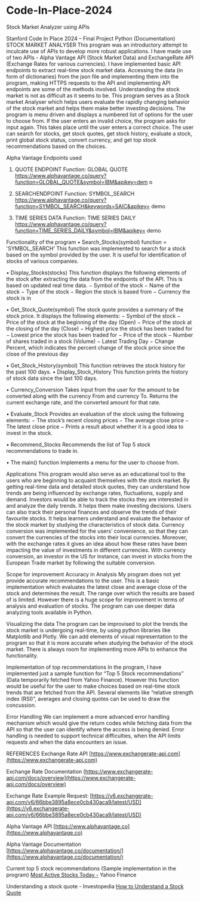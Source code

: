 # Code-In-Place-2024
Stock Market Analyzer using APIs

Stanford Code In Place 2024 – Final Project Python
(Documentation)
STOCK MARKET ANALYSER
This program was an introductory attempt to inculcate use of APIs to develop more robust applications. I have made use of two APIs - Alpha Vantage API (Stock Market Data) and ExchangeRate API (Exchange Rates for various currencies). I have implemented basic API endpoints to extract real-time stock market data. Accessing the data (in form of dictionaries) from the json file and implementing them into the program, making HTTPS requests to the API and implementing API endpoints are some of the methods involved.
Understanding the stock market is not as difficult as it seems to be. This program serves as a Stock market Analyser which helps users evaluate the rapidly changing behavior of the stock market and helps them make better investing decisions.
The program is menu driven and displays a numbered list of options for the user to choose from. If the user enters an invalid choice, the program asks for input again. This takes place until the user enters a correct choice. The user can search for stocks, get stock quotes, get stock history, evaluate a stock, print global stock status, convert currency, and get top stock recommendations based on the choices.

Alpha Vantage Endpoints used
1. QUOTE ENDPOINT
   Function: GLOBAL QUOTE
   https://www.alphavantage.co/query?function=GLOBAL_QUOTE&symbol=IBM&apikey=dem o

2. SEARCHENDPOINT
   Function: SYMBOL_SEARCH
   https://www.alphavantage.co/query?function=SYMBOL_SEARCH&keywords=SAIC&apikey= demo

3. TIME SERIES DATA
   Function: TIME SERIES DAILY
   https://www.alphavantage.co/query?function=TIME_SERIES_DAILY&symbol=IBM&apikey= demo

Functionality of the program
• Search_Stocks(symbol)
function = 'SYMBOL_SEARCH'
This function was implemented to search for a stock based on the symbol provided by the user. It is useful for identification of stocks of various companies.

• Display_Stocks(stocks)
This function displays the following elements of the stock after extracting the data from the endpoints of the API. This is based on updated real time data.
− Symbol of the stock
− Name of the stock
− Type of the stock
− Region the stock is based from
− Currency the stock is in

• Get_Stock_Quote(symbol)
The stock quote provides a summary of the stock price. It displays the following elements:
− Symbol of the stock
− Price of the stock at the beginning of the day (Open)
− Price of the stock at the closing of the day (Close)
− Highest price the stock has been traded for
− Lowest price the stock has been traded for
− Price of the stock
− Number of shares traded in a stock (Volume)
− Latest Trading Day
− Change Percent, which indicates the percent change of the stock price since the
close of the previous day

• Get_Stock_History(symbol)
This function retrieves the stock history for the past 100 days.
• Display_Stock_History
This function prints the history of stock data since the last 100 days.
  
• Currency_Conversion
Takes input from the user for the amount to be converted along with the currency From and currency To. Returns the current exchange rate, and the converted amount for that rate.

• Evaluate_Stock
Provides an evaluation of the stock using the following elements:
− The stock’s recent closing prices
− The average close price
− The latest close price
− Prints a result about whether it is a good idea to invest in the stock.

• Recommend_Stocks
Recommends the list of Top 5 stock recommendations to trade in.

• The main() function
Implements a menu for the user to choose from.

Applications
This program would also serve as an educational tool to the users who are beginning to acquaint themselves with the stock market. By getting real-time data and detailed stock quotes, they can understand how trends are being influenced by exchange rates, fluctuations, supply and demand.
Investors would be able to track the stocks they are interested in and analyze the daily trends. It helps them make investing decisions. Users can also track their personal finances and observe the trends of their favourite stocks. It helps learners understand and evaluate the behavior of the stock market by studying the characteristics of stock data.
Currency conversion was implemented for the users’ convenience, so that they can convert the currencies of the stocks into their local currencies. Moreover, with the exchange rates it gives an idea about how these rates have been impacting the value of investments in different currencies. With currency conversion, an investor in the US for instance, can invest in stocks from the European Trade market by following the suitable conversion.

Scope for improvement Accuracy in Analysis
My program does not yet provide accurate recommendations to the user. This is a basic implementation which evaluates the latest close and average close of the stock and determines the result. The range over which the results are based of is limited. However there is a huge scope for improvement in terms of analysis and evaluation of stocks. The program can use deeper data analyzing tools available in Python.

Visualizing the data
The program can be improvised to plot the trends the stock market is undergoing real-time, by using python libraries like Matplotlib and Plotly. We can add elements of visual representation to the program so that it is more accurate when studying the behavior of the stock market. There is always room for implementing more APIs to enhance the functionality.

Implementation of top recommendations
In the program, I have implemented just a sample function for “Top 5 Stock recommendations” (Data temporarily fetched from Yahoo Finance). However this function would be useful for the user to make choices based on real-time stock trends that are fetched from the API. Several elements like “relative strength index (RSI)”, averages and closing quotes can be used to draw the concussion.

Error Handling
We can implement a more advanced error handling mechanism which would give the return codes while fetching data from the API so that the user can identify where the access is being denied. Error handling is needed to support technical difficulties, when the API limits requests and when the data encounters an issue.

REFERENCES
Exchange Rate API
[https://www.exchangerate-api.com](https://www.exchangerate-api.com)

Exchange Rate Documentation
[https://www.exchangerate-api.com/docs/overview](https://www.exchangerate-api.com/docs/overview)

Exchange Rate Example Request:
[https://v6.exchangerate-api.com/v6/66bbe3895a8ece0cb430aca9/latest/USD](https://v6.exchangerate-api.com/v6/66bbe3895a8ece0cb430aca9/latest/USD)

Alpha Vantage API
[https://www.alphavantage.co](https://www.alphavantage.co)
    
Alpha Vantage Documentation
[https://www.alphavantage.co/documentation/](https://www.alphavantage.co/documentation/)

Current top 5 stock recommendations (Sample implementation in the program)
[Most Active Stocks Today -](https://finance.yahoo.com/most-active/) Yahoo Finance

Understanding a stock quote - Investopedia
[How to Understand a Stock Quote](https://www.investopedia.com/articles/investing/093014/stock-quotes-explained.asp)
